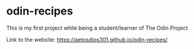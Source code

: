 # odin-recipes
This is my first project while being a student/learner of The Odin Project

Link to the website: https://aetosdios301.github.io/odin-recipes/
